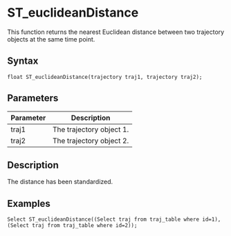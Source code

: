 # ST\_euclideanDistance

This function returns the nearest Euclidean distance between two trajectory objects at the same time point.

## Syntax

```
float ST_euclideanDistance(trajectory traj1, trajectory traj2);
```

## Parameters

|Parameter|Description|
|---------|-----------|
|traj1|The trajectory object 1.|
|traj2|The trajectory object 2.|

## Description

The distance has been standardized.

## Examples

```
Select ST_euclideanDistance((Select traj from traj_table where id=1), (Select traj from traj_table where id=2));
```

